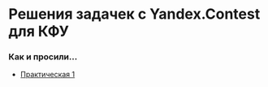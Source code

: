 # Решения задачек с Yandex.Contest для КФУ

### Как и просили...

- [Практическая 1](https://github.com/SanyaPilot/CFUVContest/tree/master/contest1)


